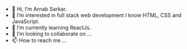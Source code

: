 - 👋 Hi, I’m Arnab Sarkar.
- 👀 I’m interested in full stack web development I know HTML, CSS and JavaScript.
- 🌱 I’m currently learning ReactJs.
- 💞️ I’m looking to collaborate on ...
- 📫 How to reach me ...

<!---
asarkar6589/asarkar6589 is a ✨ special ✨ repository because its `README.md` (this file) appears on your GitHub profile.
You can click the Preview link to take a look at your changes.
--->
